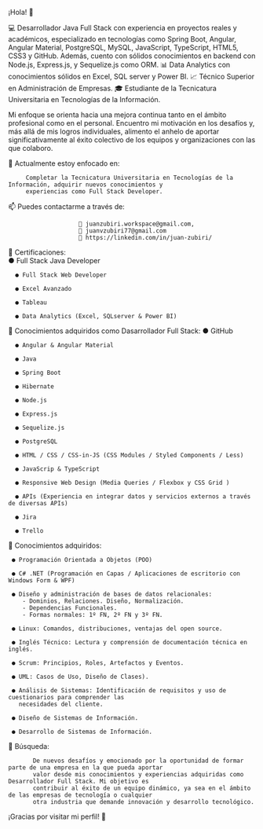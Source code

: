
¡Hola! 👋

💻 Desarrollador Java Full Stack con experiencia en proyectos reales y académicos, especializado en tecnologías como Spring Boot, 
Angular, Angular Material, PostgreSQL, MySQL, JavaScript, TypeScript, HTML5, CSS3 y GitHub. Además, cuento con sólidos conocimientos 
en backend con Node.js, Express.js, y Sequelize.js como ORM.
📊 Data Analytics con conocimientos sólidos en Excel, SQL server y Power BI.
📈 Técnico Superior en Administración de Empresas.
🎓 Estudiante de la Tecnicatura Universitaria en Tecnologías de la Información.

Mi enfoque se orienta hacia una mejora continua tanto en el ámbito profesional como en el personal. Encuentro mi motivación en los 
desafíos y, más allá de mis logros individuales, alimento el anhelo de aportar significativamente al éxito colectivo de los equipos y 
organizaciones con las que colaboro.
      
🔭 Actualmente estoy enfocado en:

         Completar la Tecnicatura Universitaria en Tecnologías de la Información, adquirir nuevos conocimientos y 
         experiencias como Full Stack Developer.

📫 Puedes contactarme a través de:

                        📨 juanzubiri.workspace@gmail.com,               
                        📨 juanvzubiri77@gmail.com              
                        🔗 https://linkedin.com/in/juan-zubiri/
                        
🚀 Certificaciones:    
      ● Full Stack Java Developer
      
      ● Full Stack Web Developer
      
      ● Excel Avanzado
      
      ● Tableau
      
      ● Data Analytics (Excel, SQLserver & Power BI)
      

🚀 Conocimientos adquiridos como Dasarrollador Full Stack:
      ● GitHub
      
      ● Angular & Angular Material
      
      ● Java
      
      ● Spring Boot
      
      ● Hibernate 
      
      ● Node.js
      
      ● Express.js
      
      ● Sequelize.js
      
      ● PostgreSQL
      
      ● HTML / CSS / CSS-in-JS (CSS Modules / Styled Components / Less)
      
      ● JavaScrip & TypeScript
      
      ● Responsive Web Design (Media Queries / Flexbox y CSS Grid )
      
      ● APIs (Experiencia en integrar datos y servicios externos a través de diversas APIs)
      
      ● Jira
      
      ● Trello

🚀 Conocimientos adquiridos:

     ● Programación Orientada a Objetos (POO)
     
     ● C# .NET (Programación en Capas / Aplicaciones de escritorio con Windows Form & WPF)
     
     ● Diseño y administración de bases de datos relacionales: 
        - Dominios, Relaciones. Diseño, Normalización.
        - Dependencias Funcionales. 
        - Formas normales: 1º FN, 2º FN y 3º FN.
        
     ● Linux: Comandos, distribuciones, ventajas del open source.
     
     ● Inglés Técnico: Lectura y comprensión de documentación técnica en inglés.
     
     ● Scrum: Principios, Roles, Artefactos y Eventos.
     
     ● UML: Casos de Uso, Diseño de Clases).
     
     ● Análisis de Sistemas: Identificación de requisitos y uso de cuestionarios para comprender las 
       necesidades del cliente.
     
     ● Diseño de Sistemas de Información.
     
     ● Desarrollo de Sistemas de Información.


🔎 Búsqueda:

           De nuevos desafíos y emocionado por la oportunidad de formar parte de una empresa en la que pueda aportar 
           valor desde mis conocimientos y experiencias adquiridas como Desarrollador Full Stack. Mi objetivo es 
           contribuir al éxito de un equipo dinámico, ya sea en el ámbito de las empresas de tecnología o cualquier 
           otra industria que demande innovación y desarrollo tecnológico.
          
¡Gracias por visitar mi perfil! 🌟

  


